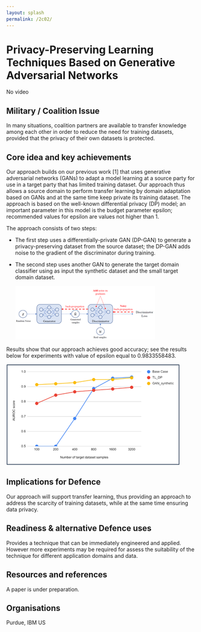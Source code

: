 ```yaml
---
layout: splash
permalink: /2c02/
---
```


# Privacy-Preserving Learning Techniques Based on Generative Adversarial Networks
No video
<!-- [Watch the video](https://ibm.box.com/xxx) -->

## Military / Coalition Issue
In many situations, coalition partners are available to transfer knowledge among each other in order to reduce the need for training datasets, provided that the privacy of their own datasets is protected. 

## Core idea and key achievements
Our approach builds on our previous work [1] that uses generative adversarial networks (GANs) to adapt a model learning at a source party for use in a target party that has limited training dataset.
Our approach thus allows a source domain to perform transfer learning by domain adaptation based on GANs and at the same time keep private its training dataset.  The approach is based on the well-known differential privacy (DP) model; an important parameter in this model is the budget parameter epsilon; recommended values for epsilon are values not higher than 1.

The approach consists of two steps:
- The first step uses a differentially-private GAN (DP-GAN) to generate a privacy-preserving dataset from the source dataset; the DP-GAN adds noise to the gradient of the discriminator during training.
- The second step uses another GAN to generate the target domain classifier using as input the synthetic dataset and the small target domain dataset. 

  ![image info](/dais/achievements/images/2c02-figure1.png)
  
Results show that our approach achieves good accuracy; see the results below for experiments with value of epsilon equal to 0.9833558483.

  ![image info](/dais/achievements/images/2c02-figure2a.png)

## Implications for Defence
Our approach will support transfer learning, thus providing an approach to address the scarcity of training datasets, while at the same time ensuring data privacy.  

## Readiness & alternative Defence uses
Provides a technique that can be immediately engineered and applied. However more experiments may be required for assess the suitability of the technique for different application domains and data.

## Resources and references
A paper is under preparation.

## Organisations
Purdue, IBM US 
